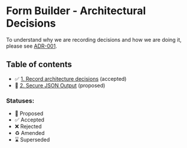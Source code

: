 # Form Builder - Architectural Decisions

To understand why we are recording decisions and how we are doing it, please
see [ADR-001](0001-record-architecture-decisions.md).

## Table of contents

* ✅ [1. Record architecture decisions](0001-record-architecture-decisions.md) (accepted)
* 🤔 [2. Secure JSON Output](0002-secure-JSON-output.md) (proposed)

### Statuses:

* 🤔 Proposed
* ✅ Accepted
* ❌ Rejected
* ♻️ Amended
* ⌛️ Superseded
